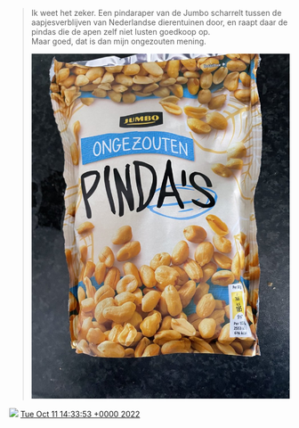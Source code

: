 > Ik weet het zeker\. Een pindaraper van de Jumbo scharrelt tussen de aapjesverblijven van Nederlandse dierentuinen door, en raapt daar de pindas die de apen zelf niet lusten goedkoop op\.   
> Maar goed, dat is dan mijn ongezouten mening\. 
> 
> ![](../../media/1579842731295535105-Fey6lXvXgAs9tZ5.jpg)

<img src="../../media/tweet.ico" width="12" /> [Tue Oct 11 14:33:53 +0000 2022](https://twitter.com/DromerDenker/status/1579842731295535105)